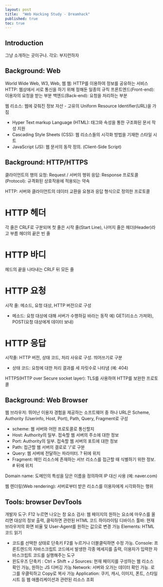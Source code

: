 ```yaml
---
layout: post
title:  "Web Hacking Study - Dreamhack"
published: true
toc: true
---
```


## Introduction
그냥 소개하는 곳이구나.
각오: 부지런하자

## Background: Web
World Wide Web, W3, Web, 웹
웹: HTTP를 이용하여 정보를 공유하는 서비스
HTTP: 웹상에서 서로 통신을 하기 위해 정해둔 일종의 규칙
프론트엔드(Front-end): 이용자의 요청을 받는 부분
백엔드(Back-end): 요청을 처리하는 부분

웹 리소스: 웹에 갖춰진 정보 자산 - 고유의 Uniform Resource Identifier(URL)을 가짐
- Hyper Text markup Language (HTML): 태그와 속성을 통한 구조화된 문서 작성 지원
- Cascading Style Sheets (CSS): 웹 리소스들의 시각화 방법을 기재한 스타일 시트
- JavaScript (JS): 웹 문서의 동작 정의. (Client-Side Script)

## Background: HTTP/HTTPS

클라이언트의 행의 요청: Request / 서버의 행위 응답: Response
프로토콜(Protocol): 규격화된 상호작용에 적용되는 약속

HTTP: 서버와 클라이언트의 데이터 교환을 요쳥과 응답 형식으로 정의한 프로토콜
# HTTP 헤더
각 줄은 CRLF로 구분되며 첫 줄은 시작 줄(Start Line), 나머지 줄은 헤더(Header)라고 부름
헤더의 끝은 빈 줄
# HTTP 바디
헤드의 끝을 나타내는 CRLF 뒤 모든 줄

# HTTP 요청
시작 줄: 메소드, 요청 대상, HTTP 버전으로 구성
- 메소드: 요청 대상에 대해 서버가 수행하길 바라는 동작
예) GET(리소스 가져와), POST(요청 대상에게 데이터 보내)
# HTTP 응답
시작줄: HTTP 버전, 상태 코드, 처리 사유로 구성. 띄어쓰기로 구분
- 상태 코드: 요청에 대한 처리 결과를 세 자릿수로 나타냄 (예: 404)

HTTPS(HTTP over Secure socket layer): TLS를 사용하여 HTTP를 보완한 프로토콜

## Background: Web Browser

웹 브라우저: 뛰어난 이용자 경험을 제공하는 소프트웨어 중 하나
URL은 Scheme, Authority (Userinfo, Host, Port), Path, Query, Fragment로 구성
- scheme: 웹 서버와 어떤 프로토콜로 통신할지
- Host: Authority의 일부. 접속할 웹 서버의 주소에 대한 정보
- Port: Authority의 일부. 접속할 웹 서버의 포트에 대한 정보
- Path: 접근할 웹 서버의 결로로 '/'로 구분
- Query: 웹 서버에 전달하는 파라미터. ? 뒤에 위치
- Fragment: 메인 리소스에 존재하는 서브 리소스를 접근할 때 식별하기 위한 정보. # 뒤에 위치

Domain name: 도메인의 특성을 담은 이름을 정의하여 IP 대신 사용 (예: naver.com)

웹 렌더링(Web rendering): 서버로부터 받은 리소스를 이용자에게 시각화하는 행위

## Tools: browser DevTools
개발자 도구: F12 누르면 나오는 창
요소 검사: 웹 페이지의 원하는 요소에 마우스를 올리면 대상의 정보 출력, 클릭하면 관련된 HTML 코드 하이라이팅
디바이스 툴바: 현재 브라우저의 화면 비율 및 User-Agent를 원하는 값으로 변경 가능
Elements: HTML 코드 읽기
- 코드를 선택한 상태로 단축키 F2를 누르거나 더블클릭하면 수정 가능.
Console: 프론트렌드의 자바스크립트 코드에서 발생한 각종 메세지를 출력, 이용자가 입력한 자바스크립트 코드를 실행해주는 도구
- 윈도우즈 단축키 : Ctrl + Shift + J
Sources: 현재 페이지를 구성하는 웹 리소스 확인 가능, 원하는 JS 디버깅 가능
Network: 서버와 오가는 데이터 확인 가능. 로그를 우클릭하고 Copy로 복사 가능
Application: 쿠키, 캐시, 이미지, 폰트, 스타일시트 등 웹 애플리케이션과 관련된 리소스 조회








